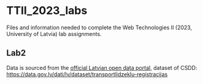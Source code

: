 # TTII_2023_labs

Files and information needed to complete the Web Technologies II (2023, University of Latvia) lab assignments.

## Lab2

Data is sourced from the [official Latvian open data portal](https://data.gov.lv/), dataset of CSDD: https://data.gov.lv/dati/lv/dataset/transportlidzeklu-registracijas
